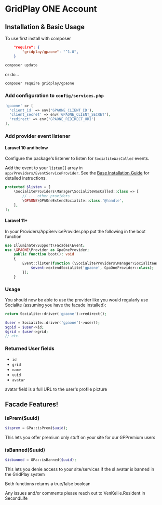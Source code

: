 # GridPlay ONE Account

## Installation & Basic Usage

To use first install with composer
```json
    "require": {
        "gridplay/gpaone": "^1.0",
    }
```
```sh
composer update
```
or do...
```sh
composer require gridplay/gpaone
```
### Add configuration to `config/services.php`

```php
'gpaone' => [    
  'client_id' => env('GPAONE_CLIENT_ID'),  
  'client_secret' => env('GPAONE_CLIENT_SECRET'),  
  'redirect' => env('GPAONE_REDIRECT_URI') 
],
```

### Add provider event listener

#### Laravel 10 and below
Configure the package's listener to listen for `SocialiteWasCalled` events.

Add the event to your `listen[]` array in `app/Providers/EventServiceProvider`. See the [Base Installation Guide](https://socialiteproviders.com/usage/) for detailed instructions.

```php
protected $listen = [
    \SocialiteProviders\Manager\SocialiteWasCalled::class => [
        // ... other providers
        \GPAONE\GPAOneExtendSocialite::class.'@handle',
    ],
];
```

#### Laravel 11+
In your Providers/AppServiceProvider.php put the following in the boot function
```php
use Illuminate\Support\Facades\Event;
use \GPAONE\Provider as GpaOneProvider;
    public function boot(): void
    {
        Event::listen(function (\SocialiteProviders\Manager\SocialiteWasCalled $event) {
            $event->extendSocialite('gpaone', GpaOneProvider::class);
        });
    }
```

### Usage

You should now be able to use the provider like you would regularly use Socialite (assuming you have the facade installed):

```php
return Socialite::driver('gpaone')->redirect();
```
```php
$user = Socialite::driver('gpaone')->user();
$gpid = $user->id;
$grid = $user->grid;
// etc.
```
### Returned User fields

- ``id``
- ``grid``
- ``name``
- ``uuid``
- ``avatar``

avatar field is a full URL to the user's profile picture

## Facade Features!

### isPrem($uuid)
```php
$isprem = GPa::isPrem($uuid);
```
This lets you offer premium only stuff on your site for our GPPremium users

### isBanned($uuid)
```php
$isbanned = GPa::isBanned($uuid);
```
This lets you denie access to your site/services if the sl avatar is banned in the GridPlay system

Both functions returns a true/false boolean


Any issues and/or comments please reach out to VenKellie.Resident in SecondLife
